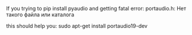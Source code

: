  If you trying to pip install pyaudio and getting fatal error: portaudio.h: Нет такого файла или каталога

 this should help you:
 sudo apt-get install portaudio19-dev
 
